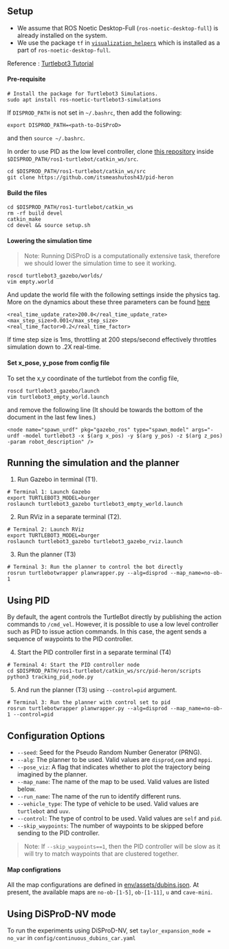  ## Setup
 
- We assume that ROS Noetic Desktop-Full (`ros-noetic-desktop-full`) is already installed on the system. 
- We use the package `tf` in [`visualization_helpers`](../visualization_helpers/) which is installed as a part of `ros-noetic-desktop-full`.

Reference : [Turtlebot3 Tutorial](https://emanual.robotis.com/docs/en/platform/turtlebot3/simulation/)

#### Pre-requisite
```shell
# Install the package for Turtlebot3 Simulations.
sudo apt install ros-noetic-turtlebot3-simulations
```
If `DISPROD_PATH` is not set in `~/.bashrc`, then add the following:
```shell
export DISPROD_PATH=<path-to-DiSProD>
```
and then `source ~/.bashrc`.

In order to use PID as the low level controller, clone [this repository](https://github.com/itsmeashutosh43/pid-heron) inside `$DISPROD_PATH/ros1-turtlebot/catkin_ws/src`.

```shell
cd $DISPROD_PATH/ros1-turtlebot/catkin_ws/src
git clone https://github.com/itsmeashutosh43/pid-heron
```

#### Build the files
```shell
cd $DISPROD_PATH/ros1-turtlebot/catkin_ws
rm -rf build devel
catkin_make
cd devel && source setup.sh
```

#### Lowering the simulation time
> Note: Running DiSProD is a computationally extensive task, therefore we should lower the simulation time to see it working. 

```shell
roscd turtlebot3_gazebo/worlds/
vim empty.world
```

And update the world file with the following settings inside the physics tag. More on the dynamics about these three parameters can be found [here](http://gazebosim.org/tutorials?tut=physics_params&cat=physics)

```
<real_time_update_rate>200.0</real_time_update_rate>
<max_step_size>0.001</max_step_size>
<real_time_factor>0.2</real_time_factor>
```

If time step size is 1ms, throttling at 200 steps/second effectively
throttles simulation down to .2X real-time.

#### Set x_pose, y_pose from config file

To set the x,y coordinate of the turtlebot from the config file, 

```shell
roscd turtlebot3_gazebo/launch
vim turtlebot3_empty_world.launch
```

and remove the following line (It should be towards the bottom of the document in the last few lines.) 

```shell
<node name="spawn_urdf" pkg="gazebo_ros" type="spawn_model" args="-urdf -model turtlebot3 -x $(arg x_pos) -y $(arg y_pos) -z $(arg z_pos) -param robot_description" />

```

## Running the simulation and the planner

1. Run Gazebo in terminal (T1).
```shell
# Terminal 1: Launch Gazebo
export TURTLEBOT3_MODEL=burger
roslaunch turtlebot3_gazebo turtlebot3_empty_world.launch
```

2. Run RViz in a separate terminal (T2).
```shell
# Terminal 2: Launch RViz
export TURTLEBOT3_MODEL=burger
roslaunch turtlebot3_gazebo turtlebot3_gazebo_rviz.launch
```

3. Run the planner (T3)
```shell
# Terminal 3: Run the planner to control the bot directly
rosrun turtlebotwrapper planwrapper.py --alg=disprod --map_name=no-ob-1
```

## Using PID

By default, the agent controls the TurtleBot directly by publishing the action commands to `/cmd_vel`. However, it is possible to use a low level controller such as PID to issue action commands. In this case, the agent sends a sequence of waypoints to the PID controller. 

4. Start the PID controller first in a separate terminal (T4)

```shell
# Terminal 4: Start the PID controller node
cd $DISPROD_PATH/ros1-turtlebot/catkin_ws/src/pid-heron/scripts
python3 tracking_pid_node.py
```

5. And run the planner (T3) using `--control=pid` argument.

```shell
# Terminal 3: Run the planner with control set to pid
rosrun turtlebotwrapper planwrapper.py --alg=disprod --map_name=no-ob-1 --control=pid
```


## Configuration Options

- `--seed`: Seed for the Pseudo Random Number Generator (PRNG).
- `--alg`: The planner to be used. Valid values are `disprod`,`cem` and `mppi`.
- `--pose_viz`: A flag that indicates whether to plot the trajectory being imagined by the planner. 
- `--map_name`: The name of the map to be used. Valid values are listed below.
- `--run_name`: The name of the run to identify different runs. 
- `--vehicle_type`: The type of vehicle to be used. Valid values are `turtlebot` and `uuv`.
- `--control`: The type of control to be used. Valid values are `self` and `pid`.
- `--skip_waypoints`: The number of waypoints to be skipped before sending to the PID controller.

> Note: If `--skip_waypoints==1`, then the PID controller will be slow as it will try to match waypoints that are clustered together.

#### Map configrations
All the map configurations are defined in [env/assets/dubins.json](../env/assets/dubins.json). At present, the available maps are `no-ob-[1-5]`, `ob-[1-11]`, `u` and `cave-mini`.

## Using DiSProD-NV mode

To run the experiments using DiSProD-NV, set `taylor_expansion_mode = no_var` in `config/continuous_dubins_car.yaml`

